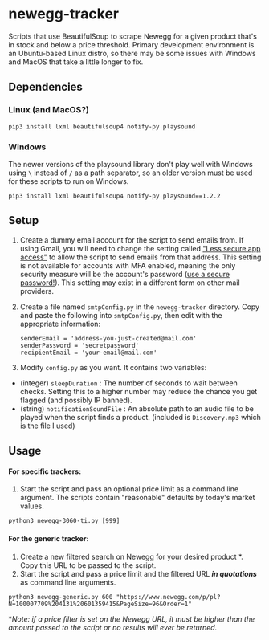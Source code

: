 # newegg-tracker
Scripts that use BeautifulSoup to scrape Newegg for a given product that's in stock and below a price threshold. Primary development environment is an Ubuntu-based Linux distro, so there may be some issues with Windows and MacOS that take a little longer to fix.

## Dependencies

### Linux (and MacOS?)

```
pip3 install lxml beautifulsoup4 notify-py playsound
```

### Windows

The newer versions of the playsound library don't play well with Windows using `\` instead of `/` as a path separator, so an older version must be used for these scripts to run on Windows.

```
pip3 install lxml beautifulsoup4 notify-py playsound==1.2.2
```

## Setup

1. Create a dummy email account for the script to send emails from. If using Gmail, you will need to change the setting called ["Less secure app access"](https://support.google.com/accounts/answer/6010255?hl=en#zippy=%2Cif-less-secure-app-access-is-on-for-your-account) to allow the script to send emails from that address. This setting is not available for accounts with MFA enabled, meaning the only security measure will be the account's password ([use a secure password!](https://rpayne.dev/projects/passwordgenerator/)). This setting may exist in a different form on other mail providers.

2. Create a file named `smtpConfig.py` in the `newegg-tracker` directory. Copy and paste the following into `smtpConfig.py`, then edit with the appropriate information:
    ```
    senderEmail = 'address-you-just-created@mail.com'
    senderPassword = 'secretpassword'
    recipientEmail = 'your-email@mail.com'
    ```

3. Modify `config.py` as you want. It contains two variables: 
- (integer) `sleepDuration` : The number of seconds to wait between checks. Setting this to a higher number may reduce the chance you get flagged (and possibly IP banned).
- (string) `notificationSoundFile` : An absolute path to an audio file to be played when the script finds a product. (included is `Discovery.mp3` which is the file I used)

## Usage

#### For specific trackers:
1. Start the script and pass an optional price limit as a command line argument. The scripts contain "reasonable" defaults by today's market values.

```
python3 newegg-3060-ti.py [999]
```

#### For the generic tracker:
1. Create a new filtered search on Newegg for your desired product *. Copy this URL to be passed to the script.
2. Start the script and pass a price limit and the filtered URL ***in quotations*** as command line arguments.

```
python3 newegg-generic.py 600 "https://www.newegg.com/p/pl?N=100007709%204131%20601359415&PageSize=96&Order=1"
```

**Note: if a price filter is set on the Newegg URL, it must be higher than the amount passed to the script or no results will ever be returned.*


